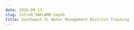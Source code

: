 ```yaml
---
date: 2016-09-13
slug: introR-SWFLWMD-Sep16
title: Southwest FL Water Management District Training
---
```


